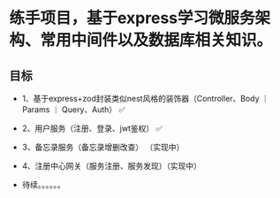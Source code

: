# 练手项目，基于express学习微服务架构、常用中间件以及数据库相关知识。
## 目标
- 1、基于express+zod封装类似nest风格的装饰器（Controller、Body ｜ Params ｜ Query、Auth） ✅

- 2、用户服务（注册、登录、jwt鉴权） ✅
- 3、备忘录服务（备忘录增删改查）    （实现中）
- 4、注册中心网关（服务注册、服务发现）（实现中）
- 待续。。。。。。
